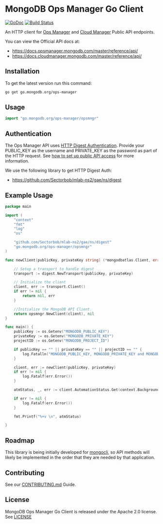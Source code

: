 # MongoDB Ops Manager Go Client
[![GoDoc](https://img.shields.io/static/v1?label=godoc&message=reference&color=blue)](https://pkg.go.dev/go.mongodb.org/ops-manager/opsmngr)
[![Build Status](https://travis-ci.org/mongodb/go-client-mongodb-ops-manager.svg?branch=master)](https://travis-ci.org/mongodb/go-client-mongodb-ops-manager)

An HTTP client for [Ops Manager](https://docs.opsmanager.mongodb.com/master/reference/api/) 
and [Cloud Manager](https://docs.cloudmanager.mongodb.com/reference/api/) Public API endpoints.

You can view the Official API docs at: 
- https://docs.opsmanager.mongodb.com/master/reference/api/
- https://docs.cloudmanager.mongodb.com/master/reference/api/

## Installation

To get the latest version run this command:

```bash
go get go.mongodb.org/ops-manager
```

## Usage

```go
import "go.mongodb.org/ops-manager/opsmngr"
```

## Authentication 

The Ops Manager API uses [HTTP Digest Authentication](https://docs.opsmanager.mongodb.com/master/core/api/#authentication). 
Provide your PUBLIC_KEY as the username and PRIVATE_KEY as the password as part of the HTTP request. 
See [how to set up public API access](https://docs.opsmanager.mongodb.com/master/tutorial/configure-public-api-access/) for more information.

We use the following library to get HTTP Digest Auth:

- https://github.com/Sectorbob/mlab-ns2/gae/ns/digest

## Example Usage

```go 
package main

import (
	"context"
	"fmt"
	"log"
	"os"

	"github.com/Sectorbob/mlab-ns2/gae/ns/digest"
	"go.mongodb.org/ops-manager/opsmngr"
)

func newClient(publicKey, privateKey string) (*mongodbatlas.Client, error) {

	// Setup a transport to handle digest
	transport := digest.NewTransport(publicKey, privateKey)

	// Initialize the client
	client, err := transport.Client()
	if err != nil {
		return nil, err
	}

	//Initialize the MongoDB API Client.
	return opsmngr.NewClient(client), nil
}

func main() {
	publicKey := os.Getenv("MONGODB_PUBLIC_KEY")
	privateKey := os.Getenv("MONGODB_PRIVATE_KEY")
	projectID := os.Getenv("MONGODB_PROJECT_ID")

	if publicKey == "" || privateKey == "" || projectID == "" {
		log.Fatalln("MONGODB_PUBLIC_KEY, MONGODB_PRIVATE_KEY and MONGODB_PROJECT_ID must be set to run this example")
	}

	client, err := newClient(publicKey, privateKey)
	if err != nil {
		log.Fatalf(err.Error())
	}

	atmStatus, _, err := client.AutomationStatus.Get(context.Background(), projectID)

	if err != nil {
		log.Fatalf(err.Error())
	}

	fmt.Printf("%+v \n", atmStatus)

}
```

## Roadmap

This library is being initially developed for [mongocli](https://github.com/mongodb/mongocli),
so API methods will likely be implemented in the order that they are
needed by that application.

## Contributing

See our [CONTRIBUTING.md](CONTRIBUTING.md) Guide.

## License

MongoDB Ops Manager Go Client is released under the Apache 2.0 license. See [LICENSE](LICENSE)
